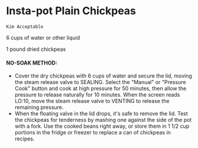 # Insta-pot Plain Chickpeas

`Kim Acceptable`

6 cups of water or other liquid

1 pound dried chickpeas 

#### NO-SOAK METHOD:

- Cover the dry chickpeas with 6 cups of water and secure the lid, moving the steam release valve to SEALING. Select the "Manual" or "Pressure Cook" button and cook at high pressure for 50 minutes, then allow the pressure to release naturally for 10 minutes. When the screen reads LO:10, move the steam release valve to VENTING to release the remaining pressure. 
- When the floating valve in the lid drops, it's safe to remove the lid. Test the chickpeas for tenderness by mashing one against the side of the pot with a fork. Use the cooked beans right away, or store them in 1 1/2 cup portions in the fridge or freezer to replace a can of chickpeas in recipes. 

